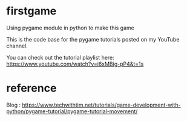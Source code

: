 # firstgame

Using pygame module in python to make this game

This is the code base for the pygame tutorials posted on my YouTube channel.

You can check out the tutorial playlist here: https://www.youtube.com/watch?v=i6xMBig-pP4&t=1s

# reference

Blog : https://www.techwithtim.net/tutorials/game-development-with-python/pygame-tutorial/pygame-tutorial-movement/

